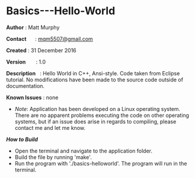 # Basics---Hello-World
**Author**        : Matt Murphy

**Contact**       : mqm5507@gmail.com

**Created**		    : 31 December 2016

**Version**       : 1.0

**Description**   : Hello World in C++, Ansi-style. Code taken from Eclipse	tutorial. No modifications have been made to the source code outside of	documentation.

**Known Issues**  : none
  - *Note*: Application has been developed on a Linux operating system. There are no apparent problems executing the code on other
      operating systems, but if an issue does arise in regards to compiling, please contact me and let me know.
      
**_How to Build_**
- Open the terminal and navigate to the application folder.
- Build the file by running 'make'.
- Run the program with './basics-helloworld'. The program will run in the		terminal.

